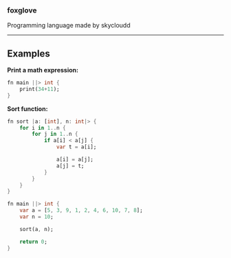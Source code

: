 ### foxglove
Programming language made by skycloudd
****

## Examples
**Print a math expression:**
```dart
fn main ||> int {
    print(34+11);
}
```

**Sort function:**
```dart
fn sort |a: [int], n: int|> {
    for i in 1..n {
        for j in 1..n {
            if a[i] < a[j] {
                var t = a[i];

                a[i] = a[j];
                a[j] = t;
            }
        }
    }
}

fn main ||> int {
    var a = [5, 3, 9, 1, 2, 4, 6, 10, 7, 8];
    var n = 10;

    sort(a, n);

    return 0;
}
```
